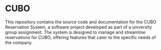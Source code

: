 # CUBO
This repository contains the source code and documentation for the CUBO Reservation System, a software project developed as part of a university group assignment. The system is designed to manage and streamline reservations for CUBO, offering features that cater to the specific needs of the company.
